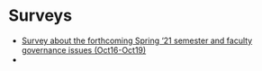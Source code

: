 # Surveys

- [Survey about the forthcoming Spring ‘21 semester and faculty governance issues (Oct16-Oct19)][survey_1]
- 

[survey_1]: [https://xxx]
